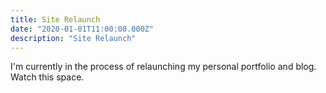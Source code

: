 ```yaml
---
title: Site Relaunch
date: "2020-01-01T11:00:00.000Z"
description: "Site Relaunch"
---
```


I'm currently in the process of relaunching my personal portfolio and blog. Watch this space.